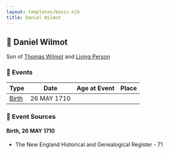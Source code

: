 ```yaml
---
layout: templates/basic.njk
title: Daniel Wilmot
---
```

## 🔵 Daniel Wilmot

Son of [Thomas Wilmot](/people/3/36930663) and [Living Person](/people/1/19292651)

### 📆 Events

Type | Date | Age at Event | Place
------ | ------ | ------ | ------
[Birth](#event-event-2) | 26 MAY 1710 |  |

### 📰 Event Sources

#### <a id="event-event-2"></a> Birth, 26 MAY 1710
* The New England Historical and Genealogical Register  - 71